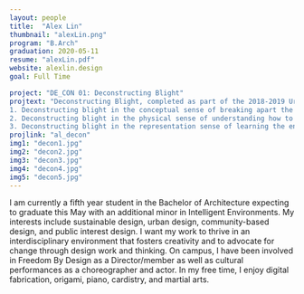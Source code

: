 ```yaml
---
layout: people
title:  "Alex Lin"
thumbnail: "alexLin.png"
program: "B.Arch"
graduation: 2020-05-11
resume: "alexLin.pdf"
website: alexlin.design 
goal: Full Time

project: "DE_CON 01: Deconstructing Blight"
projtext: "Deconstructing Blight, completed as part of the 2018-2019 Urban Design Build Studio cohort, deals with a multitude of issues and complex relationships that are implicit in the vocabulary utilized. The body of work executed explores these relationships in regards to both what blight and deconstruction mean in the context of the built environment. The phrase is explored in several ways:
1. Deconstructing blight in the conceptual sense of breaking apart the story of blight, understanding its scale and impact, and how to leverage urban blight to affect positive change.
2. Deconstructing blight in the physical sense of understanding how to take apart buildings, gathering data on the yield of deconstruction of different materials, and experiencing the energy necessary and complications of deconstructing a building 
3. Deconstructing blight in the representation sense of learning the environmental/economic/social benefits of deconstruction over demolition, and advocating for deconstruction in the context of providing living wage job opportunities through job-skills training as well as in the context of mainstream building take-down practices by prototyping a regulatory documentation set that could be submitted for permitting in an urban context."
projlink: "al_decon"
img1: "decon1.jpg"
img2: "decon2.jpg"
img3: "decon3.jpg"
img4: "decon4.jpg"
img5: "decon5.jpg"
---
```


I am currently a fifth year student in the Bachelor of Architecture expecting to graduate this May with an additional minor in Intelligent Environments. My interests include sustainable design, urban design, community-based design, and public interest design. I want my work to thrive in an interdisciplinary environment that fosters creativity and to advocate for change through design work and thinking. On campus, I have been involved in Freedom By Design as a Director/member as well as cultural performances as a choreographer and actor. In my free time, I enjoy digital fabrication, origami, piano, cardistry, and martial arts.
